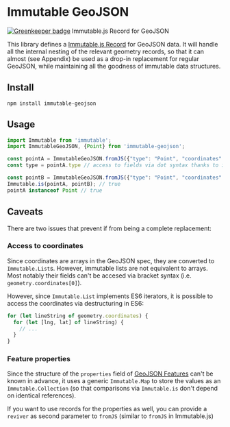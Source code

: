 # Immutable GeoJSON

[![Greenkeeper badge](https://badges.greenkeeper.io/qwtel/immutable-geojson.svg)](https://greenkeeper.io/)
Immutable.js Record for GeoJSON

This library defines a [Immutable.js Record][record] for GeoJSON data.
It will handle all the internal nesting of the relevant geometry records,
so that it can almost (see Appendix) be used as a drop-in replacement for regular GeoJSON,
while maintaining all the goodness of immutable data structures.

## Install

`npm install immutable-geojson`

## Usage

```js
import Immutable from 'immutable';
import ImmutableGeoJSON, {Point} from 'immutable-geojson';

const pointA = ImmutableGeoJSON.fromJS({"type": "Point", "coordinates": [100.0, 0.0]});
const type = pointA.type // access to fields via dot syntax thanks to immutable records

const pointB = ImmutableGeoJSON.fromJS({"type": "Point", "coordinates": [100.0, 0.0]});
Immutable.is(pointA, pointB); // true
pointA instanceof Point // true
```

## Caveats

There are two issues that prevent if from being a complete replacement:

### Access to coordinates
Since coordinates are arrays in the GeoJSON spec, they are converted to `Immutable.List`s.
However, immutable lists are not equivalent to arrays.
Most notably their fields can't be accesed via bracket syntax (i.e. `geometry.coordinates[0]`).

However, since `Immutable.List` implements ES6 iterators,
it is possible to access the coordinates via destructuring in ES6:

```js
for (let lineString of geometry.coordinates) {
  for (let [lng, lat] of lineString) {
    // ...
  }
}
```

### Feature properties
Since the structure of the `properties` field of [GeoJSON Features][feature] can't be known in advance,
it uses a generic `Immutable.Map` to store the values as an `Immutable.Collection`
(so that comparisons via `Immutable.is` don't depend on identical references).

If you want to use records for the properties as well, you can provide a `reviver` as second parameter to `fromJS`
(similar to `fromJS` in Immutable.js)


[record]: https://facebook.github.io/immutable-js/docs/#/Record
[feature]: http://geojson.org/geojson-spec.html#feature-objects
